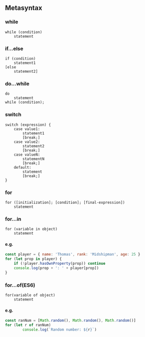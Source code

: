 ## Metasyntax

### while

```
while (condition)
	statement
```



### if...else

```
if (condition)
	statement1
[else
	statement2]
```



### do...while

```
do
	statement
while (condition);
```



### switch

```
switch (expression) {
	case value1:
		statement1
		[break;]
	case value2:
		statement2
		[break;]
	case valueN:
		statementN
		[break;]
	default:
		statement
		[break;]
}
```



### for

```
for ([initialization]; [condition]; [final-expression])
	statement
```



### for...in

```
for (variable in object)
	statement
```



#### e.g.

```javascript
const player = { name: 'Thomas', rank: 'Midshipman', age: 25 }
for (let prop in player) {
    if (!player.hasOwnProperty(prop)) continue
    console.log(prop + ': ' + player[prop])
}
```



### for...of(ES6)

```
for(variable of object)
	statement
```



#### e.g.

```javascript
const ranNum = [Math.random(), Math.random(), Math.random()]
for (let r of ranNum)
    	console.log(`Random number: ${r}`)
```

